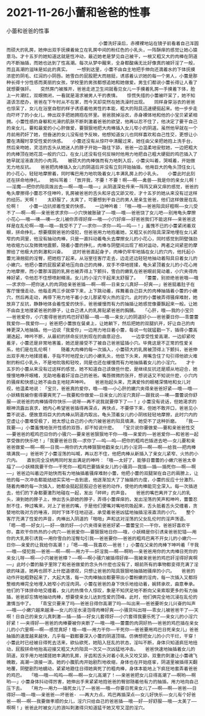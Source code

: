 # 2021-11-26小蕾和爸爸的性事



小蕾和爸爸的性事



                
									　小蕾洗好澡后，赤裸裸地站在镜子前看着自己浑圆而硕大的乳房，她伸出双手抚摸着耸立在乳房中间的粉红色的小乳头，一阵酥痒的感觉让她心猿意马。才十五岁的她知道这就是性冲动，最近她老是梦见自己被干，一根又粗又大的肉棒在阴道内不断抽插，而她也达到了性高潮。每次从梦中醒来，全身都酸痛无比好像真的被奸淫了一般，而且高潮的滋味是如此的真实。　　一想到这里，小蕾不由自主地把手伸向还滴着水的下体抚摸浓密的阴毛、红润的小阴唇。她雪白的屁股肥大而翘挺，诱惑着认识她的每一个男人，小蕾是那种长得十分性感而美丽的女孩，学校里的男孩都想追她和她做爱。男生们都说小蕾长得让人看了就想要强奸。　　突然房门被推开，爸爸走进卫生间就看见女儿一手摸着乳房一手摸着下体，脸上一片潮红，双眼微闭，一看就是渴求被男人干的表情。　　惊慌失措的小蕾被吓呆了，她不知道该怎麽办，爸爸在下午时从不在家，而今天却突然在她洗澡时出现。　　同样身穿浴衣的爸爸也惊呆了，女儿在浴室自慰的样子诱惑着他男性的本能，粗大的阳具迅速硬挺起来。他一步步走向吓坏了的小女儿，伸出双手把她拥抱在怀里。爸爸脱掉浴衣，赤身裸体地和他的小宝贝紧紧相拥。小蕾性感的身躯和光滑的肌肤不断刺激着爸爸的欲望，他再以忍不住了，他决定了要干自己的亲女儿，要和最爱的小心肝做爱，要狠狠地把大肉棒插入女儿窄小的阴道。虽然他早就在一个月前用药奸了她，但昏迷的女儿没有给予反映，他想知道女儿也同样喜欢和自己性交，更想让小蕾在清醒时享受性爱的快感。　　小蕾还没有从惊吓中清醒过来，她任由父亲把她抱上洗手台，然后亲吻她，灵活的舌头从她迷人的脖子开始一路往下舔，爸爸一边温柔地安慰她，一边把粗大的肉棒顶在她花蕊一般的穴口，在女儿还没有任何反映时他用力地把自己粗大硬挺的鸡巴插入了她早就淫液直流的小肉洞。　　被硕大的肉棒强而有力地刺入后，小蕾尖叫着，哭喊着，开始做无力地反抗。　　爸爸把肉棒插入女儿的阴道后并没有立刻开始抽插，他用巨大的龟头顶住女儿的小花心，轻轻地摩擦着，同时嘴巴用力地吮吸着女儿丰满乳房上的小乳头。　　小蕾此时此刻还在拼命地挣扎。　　她叫骂着︰「放开我，不要！不要！啊——啊——禽兽——我是你的亲女儿啊！——淫魔——把你的阳具拨出去——啊——哦——哦——」从阴道深处传来一阵阵又麻又痒的感觉，爸爸的龟头摩擦得小蕾忍不住呻吟，乳房被爸爸的舌头和牙齿又舔又咬，才十五岁的她从来没有过这样的经历。天啊！　　太舒服了，太爽了，可要想到干自己的男人是亲生爸爸，他们这样做是在乱伦啊！　　小蕾一边抗拒着性爱的快感，　　一边呻吟着︰「哦——哦——爸爸阳具好粗啊——女儿受不了——啊——啊——亲爸爸求求你——小穴快被胀破了——哦——哦——爸爸饶了女儿吧——别用龟头摩擦小花心——哦——噢——噢——女儿被你弄得好痒——哦——小穴好痒——好爸爸我们不能这样——亲爸爸这样是在乱伦啊——哦——哦——我受不了了——求你——求你——呜——呜——！」羞愧不已的小蕾紧闭着双眼，拼命挣扎，想要摆脱爸爸的侵犯，但爸爸用力地抱着她，又粗又长的阳具深深地埋在女儿紧窄的肉洞里，他没有抽动肉棒，只是一直抖动着龟头去摩擦女儿的小花心，同时感觉到阴壁强劲地收缩力以及微微地震颤，随着小蕾的挣扎，肉棒与阴壁间出现了相对运动，两者之间紧密的摩擦给了他极大的刺激和兴奋。　　这时爸爸直起身子，肉棒仍牢牢地插在女儿的穴内，他托起小蕾光滑翘挺的淫臀，把她抱了起来，从浴室往客厅走去，边走还边轻轻地抽动着阳具日着女儿的小嫩穴。他把小蕾的屁股紧紧地压向自己的肉棒，双手不停地搓揉，龟头紧顶着女儿的小花心用力地摩擦，而小蕾那浑圆的乳房也被弄得上下颤抖，雪白的嫩乳在爸爸眼前晃动着，小穴夹得肉棒好紧，令他忍不住想喷射精液。女儿的小淫穴干起来太舒服了。　　「蕾蕾，别拒绝爸爸哦——哦——求求你——把你迷人的肉洞给亲爸爸插——啊——啊——日亲女儿真好——好爽——」爸爸挺着肚子在客厅慢慢走动，他每走两三步就停下来，上下跳动着，挥舞着自己巨大的肉棒抽插着小蕾的小嫩穴，然后再走动，再停下用力地干着小女儿那紧窄火热的淫穴。此时的小蕾被弄得骚痒难耐，她放弃了反抗，静静地体会着性爱的快乐，爸爸缓慢而有力的抽插让她感觉像要飘起来一般。让她不由自主地搂紧爸爸的脖子，让自己诱人的乳房贴紧爸爸的胸脯。　　「心肝，哦——我的小宝贝——爸爸爱你，小穴套得爸爸的鸡巴好舒服——哦——哦——亲女儿的阴道好小——爸爸要日你——乖蕾蕾我爱你——我爱你——」爸爸把小蕾放在餐桌上，让她躺下，然后把她的双腿扒开，好让自己的肉棒更深入地抽插。他一边说「我爱你」一边用力地日着小蕾，每说一句就猛戳一下，插得小蕾高潮迭起，呻吟不断，从最初的拼命反抗到现在的曲意迎合。　　一边享受性爱高潮，一边却紧咬着牙，小蕾还是非常地害羞，她还是接受不了被自己爸爸猛插小穴。毕竟这是不正常的性爱关系，他们是在乱伦啊！　　随着大肉棒的每一次插入，小蕾硕大的乳房被顶得上下颤抖，爸爸伸出双手用力地揉搓着，手指不时地捏女儿的小嫩乳头，他低下头来，用嘴含住了勾引得他欲火难耐的粉红小乳头，不是地吮吸和轻咬，同是也还在缓慢而有力地抽插着女儿的小淫穴。　　才十五岁的小蕾从来没有过这样的感觉，她不知道自己该做些什麽，是继续反抗还是顺从地迎合，她慢慢地睁开眼楮，无助地看着奸淫自己的爸爸。嘴唇微微的张开，想说话又不知说什麽，小穴内的骚痒和快感让她不由自主地轻声呻吟。　　爸爸抬起头来，充满爱怜的眼楮深情地和女儿对视，他温柔地说︰「宝贝，爸爸真的爱你，哦——哦——小心肝的嫩穴夹得亲爸爸好紧——哦——哦——小妖精我被你套得要爽死了——我要和你做爱——日亲女儿的淫穴真好——跟我说——噢——蕾蕾说你舒服——说爸爸的肉棒插得你快乐——说呀——再不说我就要停下了——！」小蕾没有说话，但她渴求的眼神流露出哀求，她内心希望爸爸插得再深点，再快点，不要停下来，但她不敢开口，爸爸见小蕾不说话，便故意将巨大的肉棒从阴道内取出，龟头顶着女儿的小阴核轻轻地摩擦，此时穴内的空虚让小蕾难受极了，她太想让自己的小肉穴被爸爸的阳具填满，她受不了这种折磨。　　「我——我要——」小蕾羞愧地张开性感的双唇，却不知说什麽。　　「宝贝说你要做爱——要和亲爸爸性交——要爸爸的粗鸡巴日你的小骚穴——要亲爸爸狠狠地干你——哦——亲爱的——爸爸爱你——和爸爸一起享受做的快乐吧！」「我要爸爸日我——求你了——呜——呜——把你的粗鸡巴插进去吧——女儿要和亲爸爸做爱——啊——啊——日我——用你的大肉棒狠狠地戳亲女儿的小淫洞——啊——啊——给我——把肉棒填满我——」爸爸听了小蕾淫荡的叫喊，再以忍不住，他把肉棒从新插入了亲女儿紧窄、火热的小穴内。　　直到完全没柄两同时发出满足的呻吟︰「哦——太好了，能够日蕾蕾的小嫩穴爸爸太幸福了——小妖精我要干你——干死你——粗鸡巴要插亲女儿的小骚洞——我插——插——插死你——啊——啊——」爸爸边叫着边开始快而有力地抽插着骚痒难耐小蕾，他把小蕾的双腿架在自己的肩膀上，让他的每一次冲击都能结结实实地一击到底，他逐渐加大了了抽插的力度，小蕾的反应十分激烈，随着肉棒的每一次插入，她都会挺起屁股迎合爸爸的动作，使他的肉棒能完全深入。每一次插进去，他们的下身都要激烈地碰在一起，发出「砰砰」的声音。　　爸爸的嘴巴离开了女儿的乳头，滑到她的脖子上，伸出舌头舔她的脖子，弄得小蕾痒痒的，发出淫荡的笑声和呻吟，蕾蕾忍耐不住，伸过嘴来，对上了爸爸的嘴，于是他们便嘴对嘴地吮吸起来，舌头抵着舌头交缠着，贪婪地吮吸对方的唾液，同时下体不住地迎送，承受着爸爸凶猛地抽插淫液直流的小穴。　　整个客厅充满了性爱的声音，肉棒出入阴道的「啪啪」声和这对淫荡的父女乱伦时的淫声荡语。　　「嗯——嗯——好女儿——好——做的好——小穴夹得亲爸爸好紧——蕾蕾宝贝——干你，爸爸好喜欢干你，喜欢干你热热的小肉穴——爸爸爱你——要狠狠地日你——哦，小妖精是你引诱亲爸爸犯错——用你的大乳房引诱我——用你雪白的淫臀勾引我——爸爸要你——爸爸的粗鸡巴离不开女儿的小嫩穴——日你——亲爱的让我给你高潮！」「嗯——哦——我喜欢——爸爸！」小蕾在父亲的肉棒下呻吟着「干我——哦——侵犯我——爸爸——啊——啊——用力干——奸淫我——啊——啊哟——亲爸爸用你的大肉棒日死你的亲女儿呀——啊——小穴被爸爸樟？——啊——啊小骚穴被插得好痒——我被亲爸爸的鸡巴奸淫得好爽啊——」此时小蕾的脑子里除了和爸爸做爱的念头外什麽也没有了，眼前所有的事物都变得充满了淫欲的味道，她再也顾不上什麽道德观，只想让爸爸的阳具狠狠地抽插她骚痒的小穴。　　爸爸的动作开始粗野起来了，大起大落，每一次肉棒抽出都要带出小蕾粉嫩的淫肉，每一次插入又都将整根肉棒完全地埋入她窄小的淫肉洞。小蕾在爸爸的身下快乐地扭动着，婉转承欢，曲意奉承。他们的下体拼命地交缠着，女儿的热情令人惊叹，象是不知厌足地不断向父亲索取更多的有力抽插，爸爸却忘情地抽动肉棒，想要使亲女儿达到性爱的顶峰。此时，他们俩完全地沉浸在乱伦的激情当中了。　　「乖宝贝要来了吗——爸爸日得你高潮了吗——叫出来——爸爸要听女儿兴奋的叫声——哦——小嫩穴越来越滑——女儿的淫水浸泡得肉棒好爽——小骚货叫出呀——乖女儿被爸爸干了——天啊！日自己的亲女儿真刺激——插——插——好女儿套得好——小穴套得我要乐死了——亲女儿的小淫穴好紧！——夹得好——爸爸的肉棒要被你夹断了——哦——哦——蕾蕾的肉洞好热——爸爸的鸡巴插在亲女儿的小穴里啊——啊——感觉真好！哦——哦——用力干你——干死你——爸爸要用鸡巴日死亲女儿」爸爸抽插的速度越来越快，几乎每一戳都要深入小蕾的阴道顶端。仿佛想把女儿的小穴干烂，干穿！　　小蕾此时已经被日得死去活来，欲仙欲死，她陷入狂乱的状态，淫叫不断，身体只知道疯狂地扭动，屁股拼命地抬高迎接又粗又大的阳具一次又一次凶猛地冲击。　　爸爸快速地抽插着女儿的阴道，双手用力地揉搓她丰满的乳房，牙齿和舌头对着小乳头又咬又舔，双重的刺激让小蕾魂飞魄散，高潮一浪接一浪。她的小腹肌肉开始剧烈地收缩，身体也在开始痉挛，阴道里被插得天翻地覆，阴壁剧烈地蠕动，紧紧地箍住日得她爽死了的粗肉棒，身体本能地上下疯狂地套弄着爸爸的鸡巴。　　「哦——哦——呜呜——啊——啊——女儿高潮了！——亲爸爸把女儿日得高潮了——啊哟——啊哟——」小蕾身体抖动得厉害，她伸出手来紧紧地抱爸爸的臀部随着他有力的抽插，用力地向自己压下去。　　「用力——用力——插死女儿了——爸爸——哦——你要日死亲女儿了——啊——啊——爸爸——日得好——哦——哦——亲爸爸——坏爸爸- ——再大力点，鸡巴再插深点——女儿好快乐——女儿有个好爸爸——啊——啊——我要做孝顺的女儿，淫穴只给自己的爸爸插——哦——好——好舒服——哦——太美了——啊啊！」爸爸此时被女儿的浪叫刺激得只知道猛干她又窄又湿的淫穴。 
									
								
            

